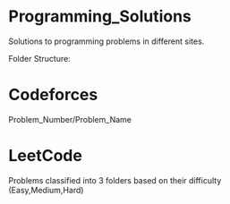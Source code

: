 # Programming_Solutions
Solutions to programming problems in different sites.

Folder Structure:
# Codeforces
Problem_Number/Problem_Name

# LeetCode
Problems classified into 3 folders based on their difficulty (Easy,Medium,Hard)



